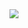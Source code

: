 <img src="https://img.shields.io/badge/Author-@19cah-fc5305.svg?logo=data%3Aimage%2Fpng%3Bbase64%2CiVBORw0KGgoAAAANSUhEUgAAAA4AAAAOCAMAAAAolt3jAAAAclBMVEXPz8%2F6%2Bvrr6%2Bz9%2Ff3v7%2B%2F39%2Ff69%2FP29vb6%2Bvn8%2FPz6%2Bvn%2B%2Fv75%2Bfn7%2B%2Fv5%2Bfj8%2FPz8%2FPzp6en4%2BPj8%2FPz6%2Bvr29vb7%2B%2Fv8%2FPz4%2BPj09PTs7Ozq6ur%2B%2Fv75%2Bfn6%2Bvry8vH%2B%2Fv79%2Ff319fUAAAD%2B%2Fv7%2F%2F%2F%2BVS6O4AAAAJHRSTlMOfSXuGHoEb4HEhPi91ZzO9Rakr2FGsvF2XBE4%2FsCNL%2FcBCgDeurz1AAAAXklEQVR4AU3HRQIDMQhAUeru3o7Dv%2F8Vm8kC8nZPdDT8es1yPy%2Fqb%2FQGvKPH1Gu0ST233rXB4eJtd9CoV7fGZuntVwan%2B5A7X%2By7VOieD9HpDEvLKtEJBdE6YohUFP4mUBjCPRryNgAAAABJRU5ErkJggg%3D%3D">
